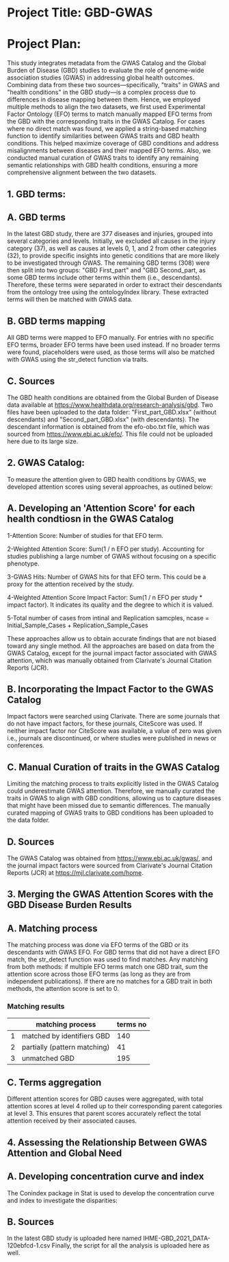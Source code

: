 # Project Title: GBD-GWAS

# Project Plan:

This study integrates metadata from the GWAS Catalog and the Global Burden of Disease (GBD) studies to evaluate the role of genome-wide association studies (GWAS) in addressing global health outcomes. Combining data from these two sources—specifically, "traits" in GWAS and "health conditions" in the GBD study—is a complex process due to differences in disease mapping between them. Hence, we employed multiple methods to align the two datasets, we first used Experimental Factor Ontology (EFO) terms to match manually mapped EFO terms from the GBD with the corresponding traits in the GWAS Catalog. For cases where no direct match was found, we applied a string-based matching function to identify similarities between GWAS traits and GBD health conditions. This helped maximize coverage of GBD conditions and address misalignments between diseases and their mapped EFO terms. Also, we conducted manual curation of GWAS traits to identify any remaining semantic relationships with GBD health conditions, ensuring a more comprehensive alignment between the two datasets.


## 1. GBD terms: 

## A. GBD terms 
In the latest GBD study, there are 377 diseases and injuries, grouped into several categories and levels. Initially, we excluded all causes in the injury category (37), as well as causes at levels 0, 1, and 2 from other categories (32), to provide specific insights into genetic conditions that are more likely to be investigated through GWAS. The remaining GBD terms (308) were then split into two groups: "GBD First_part" and "GBD Second_part, as some GBD terms include other terms within them (i.e., descendants). Therefore, these terms were separated in order to extract their descendants from the ontology tree using the ontologyIndex library. These extracted terms will then be matched with GWAS data.

## B. GBD terms mapping
All GBD terms were mapped to EFO manually. For entries with no specific EFO terms, broader EFO terms have been used instead. If no broader terms were found, placeholders were used, as those terms will also be matched with GWAS using the str_detect function via traits.


## C. Sources 
The GBD health conditions are obtained from the Global Burden of Disease data available at https://www.healthdata.org/research-analysis/gbd. Two files have been uploaded to the data folder: "First_part_GBD.xlsx" (without descendants) and "Second_part_GBD.xlsx" (with descendants). The descendant information is obtained from the efo-obo.txt file, which was sourced from https://www.ebi.ac.uk/efo/. This file could not be uploaded here due to its large size.




## 2. GWAS Catalog: 
To measure the attention given to GBD health conditions by GWAS, we developed attention scores using several approaches, as outlined below:

## A. Developing an 'Attention Score' for each health condtiosn in the GWAS Catalog
1-Attention Score: Number of studies for that EFO term.

2-Weighted Attention Score: Sum(1 / n EFO per study). Accounting for studies publishing a large number of GWAS without focusing on a specific phenotype.

3-GWAS Hits: Number of GWAS hits for that EFO term. This could be a proxy for the attention received by the study.

4-Weighted Attention Score Impact Factor: Sum(1 / n EFO per study * impact factor). It indicates its quality and the degree to which it is valued.

5-Total number of cases from intinal and Replication samcples, ncase = Initial_Sample_Cases + Replication_Sample_Cases

These approaches allow us to obtain accurate findings that are not biased toward any single method. All the approaches are based on data from the GWAS Catalog, except for the journal impact factor associated with GWAS attention, which was manually obtained from Clarivate's Journal Citation Reports (JCR).

## B. Incorporating the Impact Factor to the GWAS Catalog
Impact factors were searched using Clarivate. There are some journals that do not have impact factors, for these journals, CiteScore was used. If neither impact factor nor CiteScore was available, a value of zero was given i.e., journals are discontinued, or where studies were published in news or conferences.


## C. Manual Curation of traits in the GWAS Catalog
Limiting the matching process to traits explicitly listed in the GWAS Catalog could underestimate GWAS attention. Therefore, we manually curated the traits in GWAS to align with GBD conditions, allowing us to capture diseases that might have been missed due to semantic differences. The manually curated mapping of GWAS traits to GBD conditions has been uploaded to the data folder.


## D. Sources 
The GWAS Catalog was obtained from https://www.ebi.ac.uk/gwas/, and the journal impact factors were sourced from Clarivate's Journal Citation Reports (JCR) at https://mjl.clarivate.com/home.




## 3. Merging the GWAS Attention Scores with the GBD Disease Burden Results

## A. Matching process
The matching process was done via EFO terms of the GBD or its descendants with GWAS EFO. For GBD terms that did not have a direct EFO match, the str_detect function was used to find matches. Any matching from both methods: if multiple EFO terms match one GBD trait, sum the attention score across those EFO terms (as long as they are from independent publications). If there are no matches for a GBD trait in both methods, the attention score is set to 0.

###  Matching results

|   | matching process              | terms no |
|---|------------------------------ | -----    |
| 1 | matched by identifiers GBD    |   140    |
| 2 | partially (pattern matching)  |   41     |
| 3 | unmatched GBD                 |   195    |


## C. Terms aggregation
Different attention scores for GBD causes were aggregated, with total attention scores at level 4 rolled up to their corresponding parent categories at level 3. This ensures that parent scores accurately reflect the total attention received by their associated causes.



## 4. Assessing the Relationship Between GWAS Attention and Global Need

## A. Developing concentration curve and index 
The Conindex package in Stat is used to develop the concentration curve and index to investigate the disparities:


## B. Sources 
In the latest GBD study is uploaded here named IHME-GBD_2021_DATA-120ebfcd-1.csv
Finally, the script for all the analysis is uploaded here as well.







